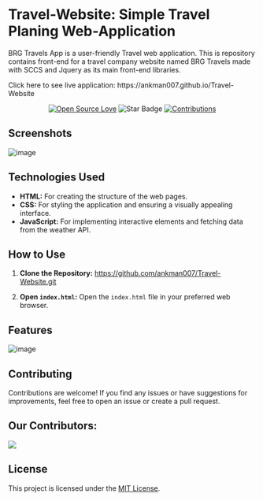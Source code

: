 # Travel-Website: Simple Travel Planing Web-Application

BRG Travels App is a user-friendly Travel web application. This is repository contains front-end for a travel company website named BRG Travels made with SCCS and Jquery as its main front-end libraries.

<p>Click here to see live application: https://ankman007.github.io/Travel-Website</p> 

<div align="center">

[![Open Source Love](https://firstcontributions.github.io/open-source-badges/badges/open-source-v1/open-source.svg)](https://github.com/ankman007/Travel-Website)
<img src="https://img.shields.io/static/v1?label=%E2%AD%90&message=If%20Useful&style=style=flat&color=BC4E99" alt="Star Badge"/>
<a href="https://github.com/ankman007" ><img src="https://img.shields.io/badge/Contributions-welcome-green.svg?style=flat&logo=github" alt="Contributions" /></a>

</div>

## Screenshots

![image](https://github.com/shivang21007/Travel-Website/assets/98748694/9f14c3f2-e67d-47fb-90bb-3f5007af2cf8)


## Technologies Used

- **HTML:** For creating the structure of the web pages.
- **CSS:** For styling the application and ensuring a visually appealing interface.
- **JavaScript:** For implementing interactive elements and fetching data from the weather API.

## How to Use

1. **Clone the Repository:**
https://github.com/ankman007/Travel-Website.git

3. **Open `index.html`:**
Open the `index.html` file in your preferred web browser.

## Features
![image](https://github.com/shivang21007/Travel-Website/assets/98748694/6f07fe55-0016-457c-8a47-281d4f3555f2)


## Contributing

Contributions are welcome! If you find any issues or have suggestions for improvements, feel free to open an issue or create a pull request.

## Our Contributors:

<a href="https://github.com/ankman007/Travel-Website/graphs/contributors">
  <img src="https://contrib.rocks/image?repo=ankman007/Travel-Website" />
</a>

## License

This project is licensed under the [MIT License](LICENSE).
